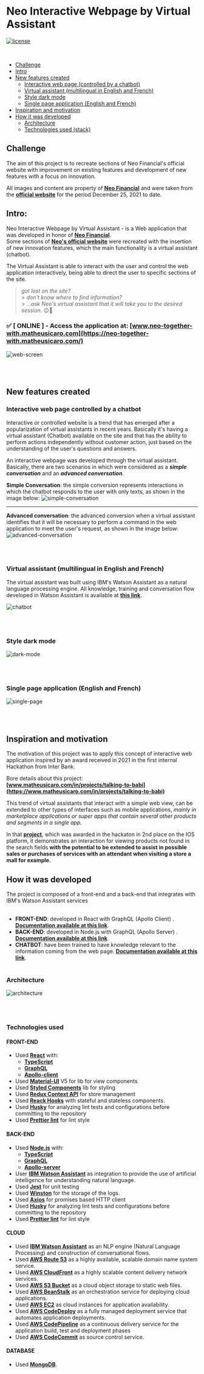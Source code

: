 # Neo Interactive Webpage by Virtual Assistant

[![license](https://img.shields.io/github/license/DAVFoundation/captain-n3m0.svg?style=flat-square)](https://github.com/matheusicaro/challenge-interactive-webpage-by-virtual-assistant/blob/main/LICENSE)

<br>

- [Challenge](#challenge)
- [Intro](#intro)
- [New features created](#new-features-created)
  - [Interactive web page (controlled by a chatbot)](#interactive-web-page-controlled-by-a-chatbot)
  - [Virtual assistant (multilingual in English and French)](#virtual-assistant-multilingual-in-english-and-french)
  - [Style dark mode](#style-dark-mode)
  - [Single page application (English and French)](#single-page-application-english-and-french)
- [Inspiration and motivation](#inspiration-and-motivation)
- [How it was developed](#how-it-was-developed)
  - [Architecture](#architecture)
  - [Technologies used (stack)](#technologies-used)

## Challenge

The aim of this project is to recreate sections of Neo Financial's official website with improvement on existing features and development of new features with a focus on innovation.

All images and content are property of **[Neo Financial](https://www.neofinancial.com/)** and were taken from the **[official website](https://www.neofinancial.com/)** for the period December 25, 2021 to date.

## Intro:

Neo Interactive Webpage by Virtual Assistant - is a Web application that was developed in honor of **[Neo Financial](https://www.neofinancial.com/)**. <br>
Some sections of **[Neo's official website](https://www.neofinancial.com/)** were recreated with the insertion of new innovation features, which the main functionality is a virtual assistant (chatbot).

The Virtual Assistant is able to interact with the user and control the web application interactively, being able to direct the user to specific sections of the site.

> _got lost on the site?_ <br> > _don't know where to find information?_ <br> > _...ask Neo's virtual assistant that it will take you to the desired session._ 😉🖤

### :white_check_mark: [ ONLINE ] - Access the application at: [www.neo-together-with.matheusicaro.com](https://neo-together-with.matheusicaro.com/)

![web-screen](https://github.com/matheusicaro/challenge-interactive-webpage-by-virtual-assistant/blob/main/data/images/interactive-web-screen-shot.gif)

<br>
<br>

## New features created

### Interactive web page controlled by a chatbot

Interactive or controlled website is a trend that has emerged after a popularization of virtual assistants in recent years. Basically it's having a virtual assistant (Chatbot) available on the site and that has the ability to perform actions independently without customer action, just based on the understanding of the user's questions and answers.

An interactive webpage was developed through the virtual assistant. Basically, there are two scenarios in which were considered as a **_simple conversation_** and an **_advanced conversation_**.

**Simple Conversation**: the simple conversion represents interactions in which the chatbot responds to the user with only texts, as shown in the image below:
![simple-conversation](https://github.com/matheusicaro/challenge-interactive-webpage-by-virtual-assistant/blob/main/data/images/feature-interactive-webpage-simple-conversation.png)

---

**Advanced conversation**: the advanced conversion when a virtual assistant identifies that it will be necessary to perform a command in the web application to meet the user's request, as shown in the image below:
![advanced-conversation](https://github.com/matheusicaro/challenge-interactive-webpage-by-virtual-assistant/blob/main/data/images/feature-interactive-webpage-advanced-conversation.png)

<br>
<br>

### Virtual assistant (multilingual in English and French)

The virtual assistant was built using IBM's Watson Assistant as a natural language processing engine. All knowledge, training and conversation flow developed in Watson Assistant is available at **[this link](https://github.com/matheusicaro/challenge-interactive-webpage-by-virtual-assistant/tree/main/data/watson-assistant)**.

![chatbot](https://github.com/matheusicaro/challenge-interactive-webpage-by-virtual-assistant/blob/main/data/images/feature-interactive-webpage-chatbot.gif)

<br>
<br>

### Style dark mode

![dark-mode](https://github.com/matheusicaro/challenge-interactive-webpage-by-virtual-assistant/blob/main/data/images/interactive-web-screen-dark-mode.gif)

<br>
<br>

### Single page application (English and French)

![single-page](https://github.com/matheusicaro/challenge-interactive-webpage-by-virtual-assistant/blob/main/data/images/feature-interactive-webpage-single-page.gif)

<br>
<br>

## Inspiration and motivation

The motivation of this project was to apply this concept of interactive web application inspired by an award received in 2021 in the first internal Hackathon from Inter Bank.

Bore details about this project: **[www.matheusicaro.com/in/projects/talking-to-babi](https://www.matheusicaro.com/in/projects/talking-to-babi)**

This trend of virtual assistants that interact with a simple web view, can be extended to other types of interfaces such as mobile applications, _mainly in marketplace applications or super apps that contain several other products and segments in a single app._

In that **[project](https://www.matheusicaro.com/in/projects/talking-to-babi)**, which was awarded in the hackaton in 2nd place on the IOS platform, it demonstrates an interaction for viewing products not found in the search fields **with the potential to be extended to assist in possible sales or purchases of services with an attendant when visiting a store a mall for example.**

## How it was developed

The project is composed of a front-end and a back-end that integrates with IBM's Watson Assistant services
<br>
<br>

- **FRONT-END**: developed in React with GraphQL (Apollo Client) . **[Documentation available at this link](https://github.com/matheusicaro/challenge-interactive-webpage-by-virtual-assistant/tree/main/front-end)**.
- **BACK-END**: developed in Node.js with GraphQL (Apollo Server) . **[Documentation available at this link](https://github.com/matheusicaro/challenge-interactive-webpage-by-virtual-assistant/tree/main/back-end)**.
- **CHATBOT**: have been trained to have knowledge relevant to the information coming from the web page. **[Documentation available at this link](https://github.com/matheusicaro/challenge-interactive-webpage-by-virtual-assistant/tree/main/data/watson-assistant)**.
  <br>
  <br>

### Architecture

![architecture](https://github.com/matheusicaro/challenge-interactive-webpage-by-virtual-assistant/blob/main/data/images/architecture.png)

<br>
<br>

### Technologies used

#### FRONT-END

- Used **[React](https://reactjs.org/)** with:
  - **[TypeScript](https://www.typescriptlang.org/)**
  - **[GraphQL](https://graphql.org/)**
  - **[Apollo-client](https://www.apollographql.com/docs/react/)**
- Used **[Material-UI](https://mui.com/getting-started/usage/)** V5 for lib for view components
- Used **[Styled Components](https://styled-components.com/)** lib for styling
- Used **[Redux Context API](https://reactjs.org/docs/context.html)** for store management
- Used **[Reack Hooks](https://reactjs.org/docs/hooks-intro.html)** with stateful and stateless components.
- Used **[Husky](https://typicode.github.io/husky/#/)** for analyzing lint tests and configurations before committing to the repository
- Used **[Prettier lint](https://prettier.io/docs/en/integrating-with-linters.html)** for lint style

#### BACK-END

- Used **[Node.js](https://nodejs.org/en/)** with:
  - **[TypeScript](https://www.typescriptlang.org/)**
  - **[GraphQL](https://graphql.org/)**
  - **[Apollo-server](https://www.apollographql.com/docs/apollo-server/)**
- User **[IBM Watson Assistant](https://www.ibm.com/products/watson-assistant)** as integration to provide the use of artificial intelligence for understanding natural language.
- Used **[Jest](https://jestjs.io/)** for unit testing
- Used **[Winston](https://typicode.github.io/husky/#/)** for the storage of the logs.
- Used **[Axios](https://axios-http.com/)** for promises based HTTP client
- Used **[Husky](https://typicode.github.io/husky/#/)** for analyzing lint tests and configurations before committing to the repository
- Used **[Prettier lint](https://prettier.io/docs/en/integrating-with-linters.html)** for lint style

#### CLOUD

- Used **[IBM Watson Assistant](https://www.ibm.com/products/watson-assistant)** as an NLP engine (Natural Language Processing) and construction of conversational flows.
- Used **[AWS Route 53](https://aws.amazon.com/route53/)** as a highly available, scalable domain name system service.
- Used **[AWS CloudFront](https://aws.amazon.com/cloudfront/)** as a highly scalable content delivery network services.
- Used **[AWS S3 Bucket](https://aws.amazon.com/s3/)** as a cloud object storage to static web files.
- Used **[AWS BeanStalk](https://aws.amazon.com/elasticbeanstalk/)** as an orchestration service for deploying cloud applications.
- Used **[AWS EC2](https://aws.amazon.com/ec2/)** as cloud instances for application availability.
- Used **[AWS CodeDeploy](https://aws.amazon.com/codedeploy/)** as a fully managed deployment service that automates application deployments.
- Used **[AWS CodePipeline](https://aws.amazon.com/codepipeline/)** as a continuous delivery service for the application build, test and deployment phases
- Used **[AWS CodeCommit](https://aws.amazon.com/codecommit/)** as source control service.

#### DATABASE

- Used **[MongoDB](https://www.mongodb.com/)**.
